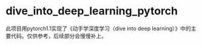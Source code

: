 # dive_into_deep_learning_pytorch
此项目用pytorch1.1实现了《动手学深度学习（dive into deep learning）》中的主要代码。仅供参考，后续部分会慢慢补上。
